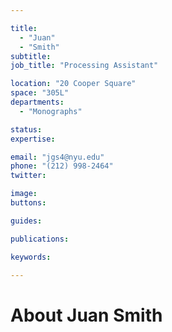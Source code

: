 ```yaml
---

title:
  - "Juan"
  - "Smith"
subtitle: 
job_title: "Processing Assistant"

location: "20 Cooper Square"
space: "305L"
departments:
  - "Monographs"

status: 
expertise:

email: "jgs4@nyu.edu"
phone: "(212) 998-2464"
twitter: 

image: 
buttons:

guides:

publications:

keywords:

---
```


# About Juan Smith


